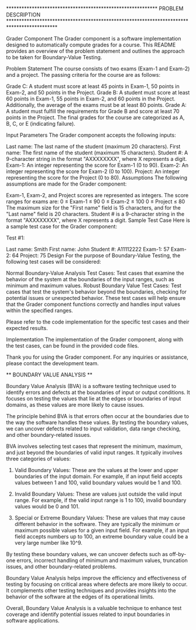 *********************************************************** PROBLEM DESCRIPTION *******************************************************************************************

Grader Component
The Grader component is a software implementation designed to automatically compute grades for a course. 
This README provides an overview of the problem statement and outlines the approach to be taken for Boundary-Value Testing.

Problem Statement
The course consists of two exams (Exam-1 and Exam-2) and a project. The passing criteria for the course are as follows:

Grade C: A student must score at least 45 points in Exam-1, 50 points in Exam-2, and 50 points in the Project.
Grade B: A student must score at least 60 points in Exam-1, 55 points in Exam-2, and 60 points in the Project. Additionally, the average of the exams must be at least 80 points.
Grade A: A student must fulfill the requirements for Grade B and score at least 70 points in the Project.
The final grades for the course are categorized as A, B, C, or E (indicating failure).

Input Parameters
The Grader component accepts the following inputs:

Last name: The last name of the student (maximum 20 characters).
First name: The first name of the student (maximum 15 characters).
Student #: A 9-character string in the format "AXXXXXXXX", where X represents a digit.
Exam-1: An integer representing the score for Exam-1 (0 to 90).
Exam-2: An integer representing the score for Exam-2 (0 to 100).
Project: An integer representing the score for the Project (0 to 80).
Assumptions
The following assumptions are made for the Grader component:

Exam-1, Exam-2, and Project scores are represented as integers.
The score ranges for exams are:
0 ≤ Exam-1 ≤ 90
0 ≤ Exam-2 ≤ 100
0 ≤ Project ≤ 80
The maximum size for the "First name" field is 15 characters, and for the "Last name" field is 20 characters.
Student # is a 9-character string in the format "AXXXXXXXX", where X represents a digit.
Sample Test Case
Here is a sample test case for the Grader component:

Test #1:

Last name: Smith
First name: John
Student #: A11112222
Exam-1: 57
Exam-2: 64
Project: 75
Design
For the purpose of Boundary-Value Testing, the following test cases will be considered:

Normal Boundary-Value Analysis Test Cases: Test cases that examine the behavior of the system at the boundaries of the input ranges, such as minimum and maximum values.
Robust Boundary Value Test Cases: Test cases that test the system's behavior beyond the boundaries, checking for potential issues or unexpected behavior.
These test cases will help ensure that the Grader component functions correctly and handles input values within the specified ranges.

Please refer to the code implementation for the specific test cases and their expected results.

Implementation
The implementation of the Grader component, along with the test cases, can be found in the provided code files.

Thank you for using the Grader component. For any inquiries or assistance, please contact the development team.

** BOUNDARY VALUE ANALYSIS ** 

Boundary Value Analysis (BVA) is a software testing technique used to identify errors and defects at the boundaries of input or output conditions. 
It focuses on testing the values that lie at the edges or boundaries of input domains, as these values are more likely to cause issues.

The principle behind BVA is that errors often occur at the boundaries due to the way the software handles these values. 
By testing the boundary values, we can uncover defects related to input validation, data range checking, and other boundary-related issues.

BVA involves selecting test cases that represent the minimum, maximum, and just beyond the boundaries of valid input ranges. 
It typically involves three categories of values:

1. Valid Boundary Values: These are the values at the lower and upper boundaries of the input domain. 
   For example, if an input field accepts values between 1 and 100, valid boundary values would be 1 and 100.

2. Invalid Boundary Values: These are values just outside the valid input range. 
   For example, if the valid input range is 1 to 100, invalid boundary values would be 0 and 101.

3. Special or Extreme Boundary Values: These are values that may cause different behavior in the software.
   They are typically the minimum or maximum possible values for a given input field.
   For example, if an input field accepts numbers up to 100, an extreme boundary value could be a very large number like 10^9.

By testing these boundary values, we can uncover defects such as off-by-one errors, incorrect handling of minimum and maximum values, truncation issues, and other boundary-related problems.

Boundary Value Analysis helps improve the efficiency and effectiveness of testing by focusing on critical areas where defects are more likely to occur. 
It complements other testing techniques and provides insights into the behavior of the software at the edges of its operational limits.

Overall, Boundary Value Analysis is a valuable technique to enhance test coverage and identify potential issues related to input boundaries in software applications.
